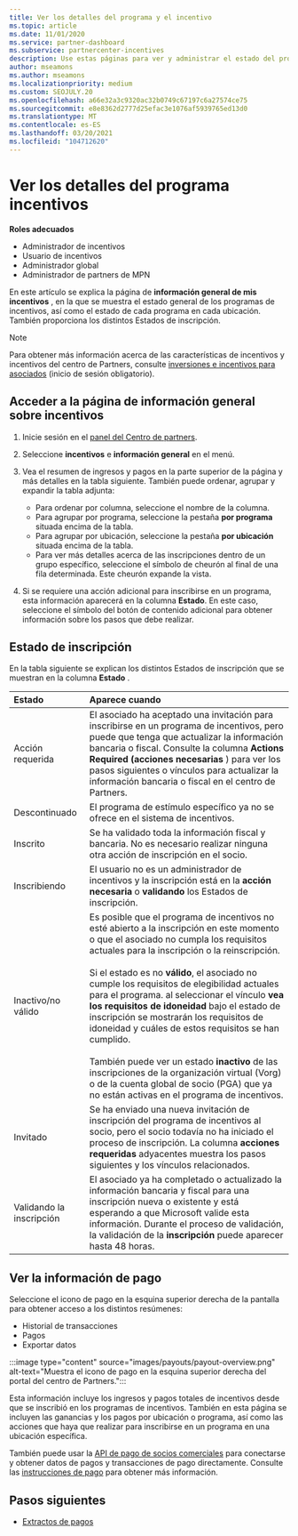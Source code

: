 ```yaml
---
title: Ver los detalles del programa y el incentivo
ms.topic: article
ms.date: 11/01/2020
ms.service: partner-dashboard
ms.subservice: partnercenter-incentives
description: Use estas páginas para ver y administrar el estado del programa incentivos
author: mseamons
ms.author: mseamons
ms.localizationpriority: medium
ms.custom: SEOJULY.20
ms.openlocfilehash: a66e32a3c9320ac32b0749c67197c6a27574ce75
ms.sourcegitcommit: e8e8362d2777d25efac3e1076af5939765ed13d0
ms.translationtype: MT
ms.contentlocale: es-ES
ms.lasthandoff: 03/20/2021
ms.locfileid: "104712620"
---
```

# <a name="view-your-incentives-program-details"></a>Ver los detalles del programa incentivos

**Roles adecuados**

- Administrador de incentivos
- Usuario de incentivos
- Administrador global
- Administrador de partners de MPN

En este artículo se explica la página de **información general de mis incentivos** , en la que se muestra el estado general de los programas de incentivos, así como el estado de cada programa en cada ubicación. También proporciona los distintos Estados de inscripción.

>[!NOTE]
>Para obtener más información acerca de las características de incentivos y incentivos del centro de Partners, consulte [inversiones e incentivos para asociados](https://partner.microsoft.com/membership/partner-incentives) (inicio de sesión obligatorio).

## <a name="access-the-incentives-overview-page"></a>Acceder a la página de información general sobre incentivos

1. Inicie sesión en el [panel del Centro de partners](https://partner.microsoft.com/dashboard).
1. Seleccione **incentivos** e **información general** en el menú.
1. Vea el resumen de ingresos y pagos en la parte superior de la página y más detalles en la tabla siguiente. También puede ordenar, agrupar y expandir la tabla adjunta:

   - Para ordenar por columna, seleccione el nombre de la columna.
   - Para agrupar por programa, seleccione la pestaña **por programa** situada encima de la tabla.
   - Para agrupar por ubicación, seleccione la pestaña **por ubicación** situada encima de la tabla.
   - Para ver más detalles acerca de las inscripciones dentro de un grupo específico, seleccione el símbolo de cheurón al final de una fila determinada. Este cheurón expande la vista.
1. Si se requiere una acción adicional para inscribirse en un programa, esta información aparecerá en la columna **Estado**. En este caso, seleccione el símbolo del botón de contenido adicional para obtener información sobre los pasos que debe realizar.

## <a name="enrollment-status"></a>Estado de inscripción

En la tabla siguiente se explican los distintos Estados de inscripción que se muestran en la columna **Estado** .

| **Estado**         | **Aparece cuando** |
|:------------------------------------|:------------------|
| Acción requerida  | El asociado ha aceptado una invitación para inscribirse en un programa de incentivos, pero puede que tenga que actualizar la información bancaria o fiscal. Consulte la columna **Actions Required (acciones necesarias** ) para ver los pasos siguientes o vínculos para actualizar la información bancaria o fiscal en el centro de Partners. |
| Descontinuado  | El programa de estímulo específico ya no se ofrece en el sistema de incentivos. |
| Inscrito  | Se ha validado toda la información fiscal y bancaria. No es necesario realizar ninguna otra acción de inscripción en el socio. |
| Inscribiendo  | El usuario no es un administrador de incentivos y la inscripción está en la **acción necesaria** o **validando** los Estados de inscripción.|
| Inactivo/no válido | Es posible que el programa de incentivos no esté abierto a la inscripción en este momento o que el asociado no cumpla los requisitos actuales para la inscripción o la reinscripción. <br><br> Si el estado es no **válido**, el asociado no cumple los requisitos de elegibilidad actuales para el programa. al seleccionar el vínculo **vea los requisitos de idoneidad** bajo el estado de inscripción se mostrarán los requisitos de idoneidad y cuáles de estos requisitos se han cumplido. <br><br> También puede ver un estado **inactivo** de las inscripciones de la organización virtual (Vorg) o de la cuenta global de socio (PGA) que ya no están activas en el programa de incentivos.  |
| Invitado  | Se ha enviado una nueva invitación de inscripción del programa de incentivos al socio, pero el socio todavía no ha iniciado el proceso de inscripción. La columna **acciones requeridas** adyacentes muestra los pasos siguientes y los vínculos relacionados.  |
| Validando la inscripción  | El asociado ya ha completado o actualizado la información bancaria y fiscal para una inscripción nueva o existente y está esperando a que Microsoft valide esta información. Durante el proceso de validación, la validación de la **inscripción** puede aparecer hasta 48 horas.  |

## <a name="see-your-payment-information"></a>Ver la información de pago

Seleccione el icono de pago en la esquina superior derecha de la pantalla para obtener acceso a los distintos resúmenes:

- Historial de transacciones
- Pagos
- Exportar datos

:::image type="content" source="images/payouts/payout-overview.png" alt-text="Muestra el icono de pago en la esquina superior derecha del portal del centro de Partners.":::

Esta información incluye los ingresos y pagos totales de incentivos desde que se inscribió en los programas de incentivos. También en esta página se incluyen las ganancias y los pagos por ubicación o programa, así como las acciones que haya que realizar para inscribirse en un programa en una ubicación específica. 

También puede usar la [API de pago de socios comerciales](https://apidocs.microsoft.com/services/partnerpayouts) para conectarse y obtener datos de pagos y transacciones de pago directamente. Consulte las [instrucciones de pago](payout-statement.md) para obtener más información.

## <a name="next-steps"></a>Pasos siguientes

- [Extractos de pagos](payout-statement.md)
